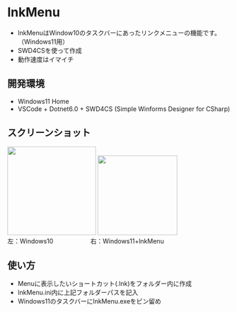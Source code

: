 # lnkMenu
 * lnkMenuはWindow10のタスクバーにあったリンクメニューの機能です。 （Windows11用） 
 * SWD4CSを使って作成 
 * 動作速度はイマイチ  
  
  ## 開発環境
 * Windows11 Home  
 * VSCode + Dotnet6.0 + SWD4CS (Simple Winforms Designer for CSharp)  
  
  ## スクリーンショット 
<img src="https://user-images.githubusercontent.com/86605611/161374853-ed0c49da-d917-4fe7-ba68-022b5c34832a.png" width="200"> <img src="https://user-images.githubusercontent.com/86605611/161375576-4ed38861-8398-4f5b-bbb3-c86dc786dc5f.png" width="180">  
左：Windows10　　　　　　右：Windows11+lnkMenu  
  
## 使い方  
* Menuに表示したいショートカット(.lnk)をフォルダー内に作成  
* lnkMenu.ini内に上記フォルダーパスを記入  
* Windows11のタスクバーにlnkMenu.exeをピン留め  
  
